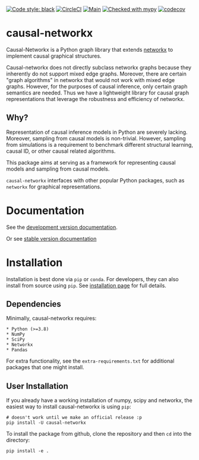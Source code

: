 [![Code style: black](https://img.shields.io/badge/code%20style-black-000000.svg)](https://github.com/psf/black)
[![CircleCI](https://circleci.com/gh/adam2392/causal-networkx/tree/main.svg?style=svg)](https://circleci.com/gh/adam2392/causal-networkx/tree/main)
[![Main](https://github.com/adam2392/causal-networkx/actions/workflows/main.yml/badge.svg?branch=main)](https://github.com/adam2392/causal-networkx/actions/workflows/main.yml)
[![Checked with mypy](http://www.mypy-lang.org/static/mypy_badge.svg)](http://mypy-lang.org/)
[![codecov](https://codecov.io/gh/adam2392/causal-networkx/branch/main/graph/badge.svg?token=H1reh7Qwf4)](https://codecov.io/gh/adam2392/causal-networkx)

# causal-networkx

Causal-Networkx is a Python graph library that extends [networkx](https://github.com/networkx/networkx) to implement causal graphical structures.

Causal-networkx does not directly subclass networkx graphs because they inherently do not support mixed edge graphs. Moreover, there are certain "graph algorithms" in networkx that would not work with mixed edge graphs. However, for the purposes of causal inference, only certain graph semantics are needed. Thus we have a lightweight library for causal graph representations that leverage the robustness and efficiency of networkx.

## Why?

Representation of causal inference models in Python are severely lacking. Moreover, sampling from causal models is non-trivial. However, sampling from simulations is a requirement to benchmark different structural learning, causal ID, or other causal related algorithms.

This package aims at serving as a framework for representing causal models and sampling from causal models.

`causal-networkx` interfaces with other popular Python packages, such as `networkx` for graphical representations.

# Documentation

See the [development version documentation](https://adam2392.github.io/causal-networkx/dev/index.html).

Or see [stable version documentation](https://adam2392.github.io/causal-networkx/stable/index.html)

# Installation

Installation is best done via `pip` or `conda`. For developers, they can also install from source using `pip`. See [installation page](TBD) for full details.

## Dependencies

Minimally, causal-networkx requires:

    * Python (>=3.8)
    * NumPy
    * SciPy
    * Networkx
    * Pandas

For extra functionality, see the `extra-requirements.txt` for additional
packages that one might install.

## User Installation

If you already have a working installation of numpy, scipy and networkx, the easiest way to install causal-networkx is using `pip`:

    # doesn't work until we make an official release :p
    pip install -U causal-networkx

To install the package from github, clone the repository and then `cd` into the directory:

    pip install -e .

